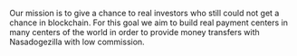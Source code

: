 Our mission is to give a chance to real investors who still could not get a chance in blockchain. For this goal we aim to build real payment centers in many centers of the world in order to provide money transfers with Nasadogezilla with low commission.
